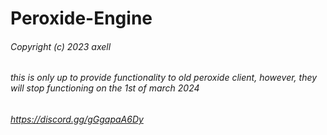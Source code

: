 # Peroxide-Engine
###### Copyright (c) 2023 axell
###### this is only up to provide functionality to old peroxide client, however, they will stop functioning on the 1st of march 2024
###### https://discord.gg/gGgapaA6Dy
